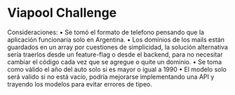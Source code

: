 # Viapool Challenge

Consideraciones:
    • Se tomó el formato de telefono pensando que la aplicación funcionaría solo en Argentina.
    • Los dominios de los mails están guardados en un array por cuestiones de simplicidad, la solución alternativa sería traerlos desde un feature-flag o desde el backend, para no necesitar cambiar el código cada vez que se agregue o quite un dominio.
    • Se toma como válido el año del auto solo si es mayor o igual a 1990
    • El modelo solo será valido si no está vacío, podría mejorarse implementando una API y trayendo los modelos para evitar errores de tipeo.